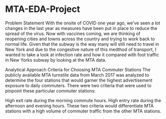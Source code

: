 # MTA-EDA-Project


Problem Statement
With the onsite of COVID one year ago, we've seen a lot changes in the last year as measures have been put in place to reduce the spread of the virus. Now with vaccines coming, we are thinking of reopening cities and towns across the country and trying to work back to normal life.  Given that the subway is the way many will still need to travel in New York and due to the congestive nature of this medthod of transport, I wanted to take a look at infection rate and how it compared with foot traffic in New Yorks subway by looking at the MTA data. 

Analytical Approach
Criteria for Choosing MTA Commuter Stations
The publicly available MTA turnstile data from March 2017 was analyzed to determine the four stations that would garner the highest advertisement exposure to daily commuters. There were two criteria that were used to pinpoint these particular commuter stations:

High exit rate during the morning commute hours.
High entry rate during the afternoon and evening hours.
These two criteria would differentiate MTA stations with a high volume of commuter traffic from the other MTA stations.
